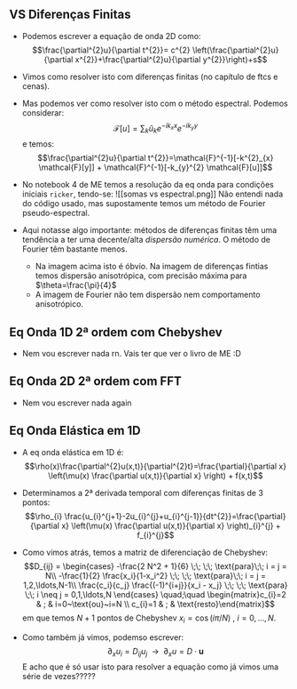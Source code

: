 ## VS Diferenças Finitas
- Podemos escrever a equação de onda 2D como:
$$\frac{\partial^{2}u}{\partial t^{2}}= c^{2} \left(\frac{\partial^{2}u}{\partial x^{2}}+\frac{\partial^{2}u}{\partial y^{2}}\right)+s$$
- Vimos como resolver isto com diferenças finitas (no capítulo de ftcs e cenas).
- Mas podemos ver como resolver isto com o método espectral. Podemos considerar:
$$\mathcal{F}[u]=\sum_{k} \hat{u}_{k}e^{-ik_{x}x}e^{-ik_{y}y}$$
e temos:
$$\frac{\partial^{2}u}{\partial t^{2}}=\mathcal{F}^{-1}[-k^{2}_{x} \mathcal{F}[y]] + \mathcal{F}^{-1}[-k_{y}^{2} \mathcal{F}[u]]$$
- No notebook 4 de ME temos a resolução da eq onda para condições iniciais `ricker`, tendo-se:
![[somas vs espectral.png]]
Não entendi nada do código usado, mas supostamente temos um método de Fourier pseudo-espectral.

- Aqui notasse algo importante: métodos de diferenças finitas têm uma tendência a ter uma decente/alta *dispersão numérica*. O método de Fourier têm bastante menos.
    - Na imagem acima isto é óbvio. Na imagem de diferenças fintias temos dispersão anisotrópica, com precisão máxima para $\theta=\frac{\pi}{4}$
    - A imagem de Fourier não tem dispersão nem comportamento anisotrópico.



## Eq Onda 1D 2ª ordem com Chebyshev
- Nem vou escrever nada rn. Vais ter que ver o livro de ME :D

## Eq Onda 2D 2ª ordem com FFT
- Nem vou escrever nada again

## Eq Onda Elástica em 1D
- A eq onda elástica em 1D é:
$$\rho(x)\frac{\partial^{2}u(x,t)}{\partial^{2}t}=\frac{\partial}{\partial x} \left(\mu(x) \frac{\partial u(x,t)}{\partial x} \right) + f(x,t)$$
- Determinamos a 2ª derivada temporal com diferenças finitas de 3 pontos:
$$\rho_{i} \frac{u_{i}^{j+1}-2u_{i}^{j}+u_{i}^{j-1}}{dt^{2}}=\frac{\partial}{\partial x} \left(\mu(x) \frac{\partial u(x,t)}{\partial x} \right)_{i}^{j} + f_{i}^{j}$$
- Como vimos atrás, temos a matriz de diferenciação de Chebyshev:
$$D_{ij} =
  \begin{cases}
    -\frac{2 N^2 + 1}{6} \;\; \;\;  \text{para}\;\;  i  = j = N\\
    -\frac{1}{2} \frac{x_i}{1-x_i^2} \;\; \;\;  \text{para}\;\; i = j = 1,2,\ldots,N-1\\
    \frac{c_i}{c_j} \frac{(-1)^{i+j}}{x_i - x_j} \;\; \;\;  \text{para} \;\; i \neq j = 0,1,\ldots,N
  \end{cases} \quad;\quad \begin{matrix}c_{i}=2  & ; & i=0~\text{ou}~i=N \\ c_{i}=1 & ; & \text{resto}\end{matrix}$$
  em que temos $N+1$ pontos de Chebyshev $x_{i}=\cos(i\pi/N)~,~i=0,\dots,N$.

- Como também já vimos, podemso escrever: $$\partial_{x}u_{i}=D_{ij}u_{j}~~\to~~\partial_{x}u=D \cdot \mathbf{u}$$
E acho que é só usar isto para resolver a equação como já vimos uma série de vezes????? 